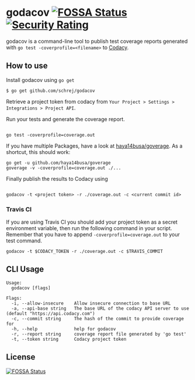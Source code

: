 # godacov [![FOSSA Status](https://app.fossa.io/api/projects/git%2Bgithub.com%2Fschrej%2Fgodacov.svg?type=shield)](https://app.fossa.io/projects/git%2Bgithub.com%2Fschrej%2Fgodacov) [![Security Rating](https://sonarcloud.io/api/project_badges/measure?project=schrej_godacov&metric=security_rating)](https://sonarcloud.io/dashboard?id=schrej_godacov)


godacov is a command-line tool to publish test coverage reports generated with `go test -coverprofile=<filename>` to [Codacy](https://codacy.com).

## How to use
Install godacov using `go get`
```
$ go get github.com/schrej/godacov
```

Retrieve a project token from codacy from `Your Project > Settings > Integrations > Project API`.

Run your tests and generate the coverage report.
```

go test -coverprofile=coverage.out
```
If you have multiple Packages, have a look at [haya14busa/goverage](https://github.com/haya14busa/goverage). As a shortcut, this should work:
```
go get -u github.com/haya14busa/goverage
goverage -v -coverprofile=coverage.out ./...
```

Finally publish the results to Codacy using
```

godacov -t <project token> -r ./coverage.out -c <current commit id>
```

### Travis CI
If you are using Travis CI you should add your project token as a secret environment variable, then run the following command in your script. Remember that you have to append `-coverprofile=coverage.out` to your test command.
```
godacov -t $CODACY_TOKEN -r ./coverage.out -c $TRAVIS_COMMIT
```


## CLI Usage

```
Usage:
  godacov [flags]

Flags:
  -i, --allow-insecure    Allow insecure connection to base URL
  -a, --api-base string   The base URL of the codacy API server to use (default "https://api.codacy.com")
  -c, --commit string     The hash of the commit to provide coverage for
  -h, --help              help for godacov
  -r, --report string     coverage report file generated by 'go test'
  -t, --token string      Codacy project token
```


## License
[![FOSSA Status](https://app.fossa.io/api/projects/git%2Bgithub.com%2Fschrej%2Fgodacov.svg?type=large)](https://app.fossa.io/projects/git%2Bgithub.com%2Fschrej%2Fgodacov?ref=badge_large)

